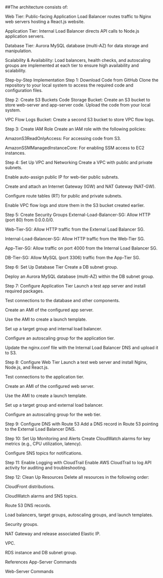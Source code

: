 ##The architecture consists of:

Web Tier: Public-facing Application Load Balancer routes traffic to Nginx web servers hosting a React.js website.

Application Tier: Internal Load Balancer directs API calls to Node.js application servers.

Database Tier: Aurora MySQL database (multi-AZ) for data storage and manipulation.

Scalability & Availability: Load balancers, health checks, and autoscaling groups are implemented at each tier to ensure high availability and scalability.

Step-by-Step Implementation
Step 1: Download Code from GitHub
Clone the repository to your local system to access the required code and configuration files.

Step 2: Create S3 Buckets
Code Storage Bucket: Create an S3 bucket to store web-server and app-server code. Upload the code from your local system.

VPC Flow Logs Bucket: Create a second S3 bucket to store VPC flow logs.

Step 3: Create IAM Role
Create an IAM role with the following policies:

AmazonS3ReadOnlyAccess: For accessing code from S3.

AmazonSSMManagedInstanceCore: For enabling SSM access to EC2 instances.

Step 4: Set Up VPC and Networking
Create a VPC with public and private subnets.

Enable auto-assign public IP for web-tier public subnets.

Create and attach an Internet Gateway (IGW) and NAT Gateway (NAT-GW).

Configure route tables (RT) for public and private subnets.

Enable VPC flow logs and store them in the S3 bucket created earlier.

Step 5: Create Security Groups
External-Load-Balancer-SG: Allow HTTP (port 80) from 0.0.0.0/0.

Web-Tier-SG: Allow HTTP traffic from the External Load Balancer SG.

Internal-Load-Balancer-SG: Allow HTTP traffic from the Web-Tier SG.

App-Tier-SG: Allow traffic on port 4000 from the Internal Load Balancer SG.

DB-Tier-SG: Allow MySQL (port 3306) traffic from the App-Tier SG.

Step 6: Set Up Database Tier
Create a DB subnet group.

Deploy an Aurora MySQL database (multi-AZ) within the DB subnet group.

Step 7: Configure Application Tier
Launch a test app server and install required packages.

Test connections to the database and other components.

Create an AMI of the configured app server.

Use the AMI to create a launch template.

Set up a target group and internal load balancer.

Configure an autoscaling group for the application tier.

Update the nginx.conf file with the Internal Load Balancer DNS and upload it to S3.

Step 8: Configure Web Tier
Launch a test web server and install Nginx, Node.js, and React.js.

Test connections to the application tier.

Create an AMI of the configured web server.

Use the AMI to create a launch template.

Set up a target group and external load balancer.

Configure an autoscaling group for the web tier.

Step 9: Configure DNS with Route 53
Add a DNS record in Route 53 pointing to the External Load Balancer DNS.

Step 10: Set Up Monitoring and Alerts
Create CloudWatch alarms for key metrics (e.g., CPU utilization, latency).

Configure SNS topics for notifications.

Step 11: Enable Logging with CloudTrail
Enable AWS CloudTrail to log API activity for auditing and troubleshooting.

Step 12: Clean Up Resources
Delete all resources in the following order:

CloudFront distributions.

CloudWatch alarms and SNS topics.

Route 53 DNS records.

Load balancers, target groups, autoscaling groups, and launch templates.

Security groups.

NAT Gateway and release associated Elastic IP.

VPC.

RDS instance and DB subnet group.

References
App-Server Commands

Web-Server Commands
